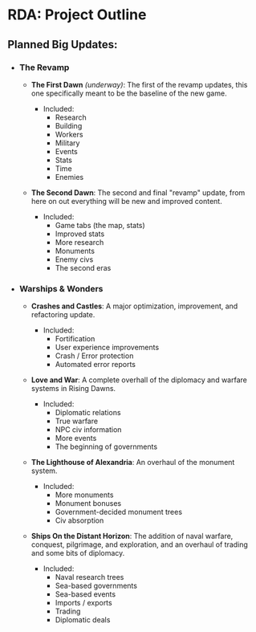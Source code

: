 # **RDA: Project Outline**
## **Planned Big Updates:**
- ### **The Revamp**
    - **The First Dawn** _(underway)_: The first of the revamp updates, this one specifically meant to be the baseline of the new game.
        - Included: 
            - Research
            - Building
            - Workers
            - Military
            - Events
            - Stats
            - Time 
            - Enemies

    - **The Second Dawn**: The second and final "revamp" update, from here on out everything will be new and improved content. 
        - Included: 
            - Game tabs (the map, stats) 
            - Improved stats
            - More research
            - Monuments
            - Enemy civs
            - The second eras

- ### **Warships & Wonders**
    - **Crashes and Castles**: A major optimization, improvement, and refactoring update.
        - Included:
            - Fortification
            - User experience improvements
            - Crash / Error protection
            - Automated error reports

    - **Love and War**: A complete overhall of the diplomacy and warfare systems in Rising Dawns. 
        - Included:
            - Diplomatic relations
            - True warfare
            - NPC civ information
            - More events
            - The beginning of governments

    - **The Lighthouse of Alexandria**: An overhaul of the monument system.
        - Included:
            - More monuments
            - Monument bonuses
            - Government-decided monument trees
            - Civ absorption

    - **Ships On the Distant Horizon**: The addition of naval warfare, conquest, pilgrimage, and exploration, and an overhaul of trading and some bits of diplomacy.
        - Included: 
            - Naval research trees
            - Sea-based governments
            - Sea-based events
            - Imports / exports
            - Trading
            - Diplomatic deals